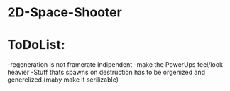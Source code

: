 # 2D-Space-Shooter

# ToDoList:

-regeneration is not framerate indipendent
-make the PowerUps feel/look heavier
-Stuff thats spawns on destruction has to be orgenized and generelized (maby make it serilizable)